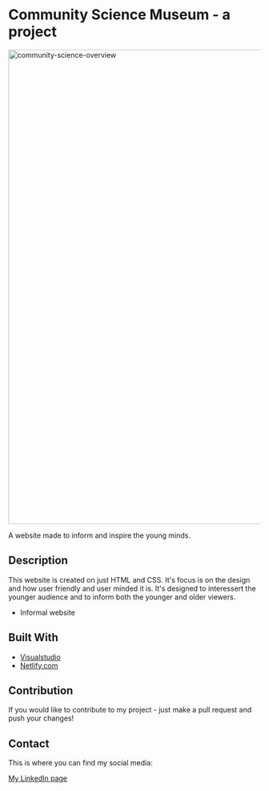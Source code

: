 # Community Science Museum - a project

<img width="947" alt="community-science-overview" src="https://user-images.githubusercontent.com/89216683/172457121-c1cd7cb9-62b6-49af-ac9a-ab66327b2119.png">


A website made to inform and inspire the young minds.

## Description

This website is created on just HTML and CSS. It's focus is on the design and how user friendly and user minded it is. 
It's designed to interessert the younger audience and to inform both the younger and older viewers. 

- Informal website

## Built With

- [Visualstudio](https://code.visualstudio.com/)
- [Netlify.com](https://www.netlify.com/)

## Contribution 

If you would like to contribute to my project - just make a pull request and push your changes! 

## Contact

This is where you can find my social media:


[My LinkedIn page](https://www.linkedin.com/in/jenny-marie-feragen-2a9a3a108/)
